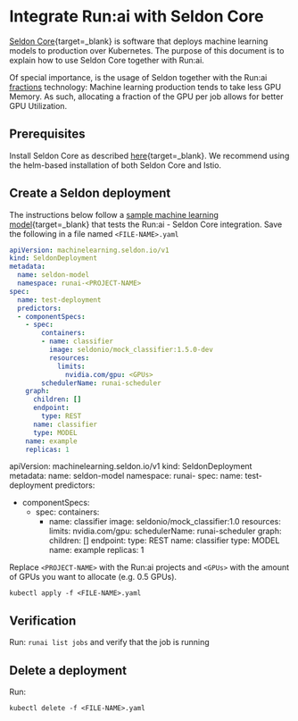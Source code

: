 # Integrate Run:ai with Seldon Core

[Seldon Core](https://github.com/SeldonIO/seldon-core){target=_blank} is software that deploys machine learning models to production over Kubernetes. The purpose of this document is to explain how to use Seldon Core together with Run:ai.  

Of special importance, is the usage of Seldon together with the Run:ai [fractions](../../Researcher/walkthroughs/walkthrough-fractions.md) technology: Machine learning production tends to take less GPU Memory. As such, allocating a fraction of the GPU per job allows for better GPU Utilization. 



## Prerequisites

Install Seldon Core as described [here](https://github.com/SeldonIO/seldon-core){target=_blank}. We recommend using the helm-based installation of both Seldon Core and Istio.


## Create a Seldon deployment

The instructions below follow a [sample machine learning model](https://github.com/SeldonIO/seldon-core/blob/master/examples/models/autoscaling/model_with_hpa.yaml){target=_blank} that tests the Run:ai - Seldon Core integration.  Save the following in a file named `<FILE-NAME>.yaml`

``` YAML
apiVersion: machinelearning.seldon.io/v1
kind: SeldonDeployment
metadata:
  name: seldon-model
  namespace: runai-<PROJECT-NAME>
spec:
  name: test-deployment
  predictors:
  - componentSpecs:
    - spec:
        containers:
        - name: classifier
          image: seldonio/mock_classifier:1.5.0-dev
          resources:
            limits:
              nvidia.com/gpu: <GPUs>
        schedulerName: runai-scheduler
    graph:
      children: []
      endpoint:
        type: REST
      name: classifier
      type: MODEL
    name: example
    replicas: 1
```


apiVersion: machinelearning.seldon.io/v1
kind: SeldonDeployment
metadata:
  name: seldon-model
  namespace: runai-<PROJECT-NAME>
spec:
  name: test-deployment
  predictors:
  - componentSpecs:
    - spec:
        containers:
        - name: classifier
          image: seldonio/mock_classifier:1.0
          resources:
            limits:
              nvidia.com/gpu: <GPUs>
        schedulerName: runai-scheduler
    graph:
      children: []
      endpoint:
        type: REST
      name: classifier
      type: MODEL
    name: example
    replicas: 1


Replace `<PROJECT-NAME>` with the Run:ai projects and `<GPUs>` with the amount of GPUs you want to allocate (e.g. 0.5 GPUs).

```
kubectl apply -f <FILE-NAME>.yaml
```

## Verification 

Run: `runai list jobs` and verify that the job is running

## Delete a deployment

Run: 

```
kubectl delete -f <FILE-NAME>.yaml
```

